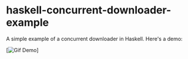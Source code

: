 # haskell-concurrent-downloader-example
A simple example of a concurrent downloader in Haskell. Here's a demo:

[![Gif Demo](http://i.imgur.com/4iTodJ7.gifv)]
